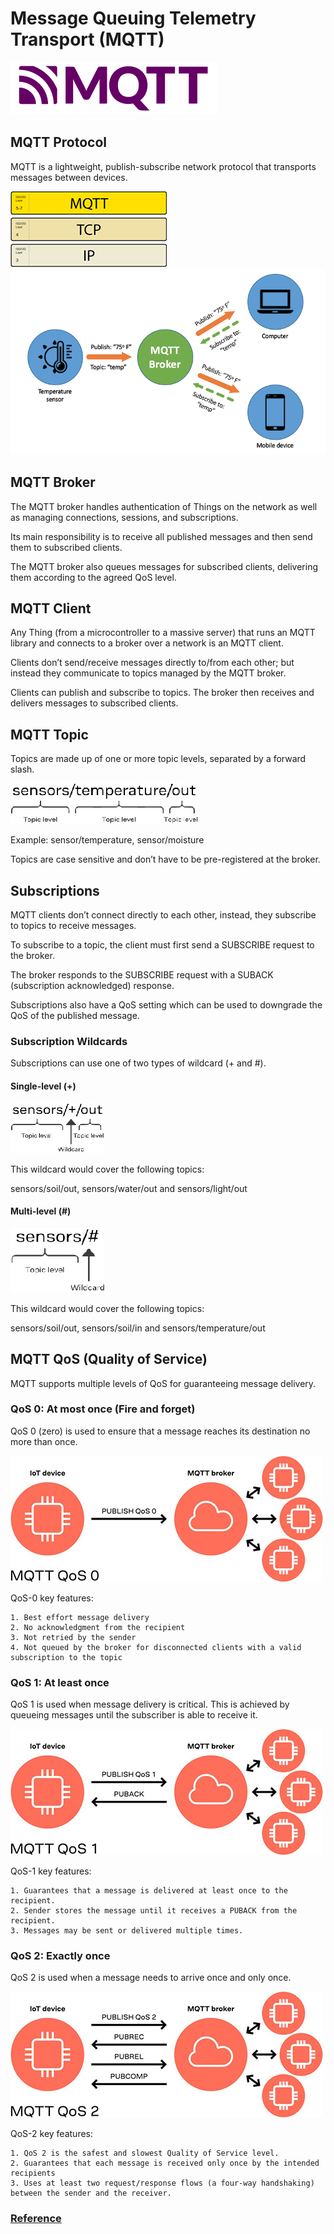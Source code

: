 # Message Queuing Telemetry Transport (MQTT)

![MQTT](images/MQTT.png)

## MQTT Protocol

MQTT is a lightweight, publish-subscribe network protocol that transports messages between devices.

![MQTT](images/mqtt-tcp-ip-stack.png)     ![MQTT](images/MQTT_1.png)

## MQTT Broker

The MQTT broker handles authentication of Things on the network as well as managing connections, sessions, and subscriptions.

Its main responsibility is to receive all published messages and then send them to subscribed clients.

The MQTT broker also queues messages for subscribed clients, delivering them according to the agreed QoS level.

## MQTT Client

Any Thing (from a microcontroller to a massive server) that runs an MQTT library and connects to a broker over a network is an MQTT client.

Clients don’t send/receive messages directly to/from each other; but instead they communicate to topics managed by the MQTT broker.

Clients can publish and subscribe to topics. The broker then receives and delivers messages to subscribed clients.

## MQTT Topic

Topics are made up of one or more topic levels, separated by a forward slash.

![MQTT](images/mqtt-topic-structure.png)

Example: sensor/temperature, sensor/moisture

Topics are case sensitive and don’t have to be pre-registered at the broker.

## Subscriptions

MQTT clients don’t connect directly to each other, instead, they subscribe to topics to receive messages.

To subscribe to a topic, the client must first send a SUBSCRIBE request to the broker.

The broker responds to the SUBSCRIBE request with a SUBACK (subscription acknowledged) response.

Subscriptions also have a QoS setting which can be used to downgrade the QoS of the published message.

### Subscription Wildcards

Subscriptions can use one of two types of wildcard (+ and #).

#### Single-level (+)

![MQTT](images/mqtt-topic-wildcard.png)

This wildcard would cover the following topics:

sensors/soil/out, sensors/water/out and sensors/light/out

#### Multi-level (#)

![MQTT](images/mqtt-wildcard-topic.png)

This wildcard would cover the following topics:

sensors/soil/out, sensors/soil/in and sensors/temperature/out

## MQTT QoS (Quality of Service)

MQTT supports multiple levels of QoS for guaranteeing message delivery.

### QoS 0: At most once (Fire and forget)

QoS 0 (zero) is used to ensure that a message reaches its destination no more than once.

![MQTT](images/mqtt-qos_0.jpg)

QoS-0 key features:

    1. Best effort message delivery
    2. No acknowledgment from the recipient
    3. Not retried by the sender
    4. Not queued by the broker for disconnected clients with a valid subscription to the topic

### QoS 1: At least once

QoS 1 is used when message delivery is critical. This is achieved by queueing messages until the subscriber is able to receive it.

![MQTT](images/mqtt-qos_1.jpg)

QoS-1 key features:

    1. Guarantees that a message is delivered at least once to the recipient.
    2. Sender stores the message until it receives a PUBACK from the recipient.
    3. Messages may be sent or delivered multiple times.

### QoS 2: Exactly once

QoS 2 is used when a message needs to arrive once and only once.

![MQTT](images/mqtt-qos_2_1.jpg)

QoS-2 key features:

    1. QoS 2 is the safest and slowest Quality of Service level.
    2. Guarantees that each message is received only once by the intended recipients
    3. Uses at least two request/response flows (a four-way handshaking) between the sender and the receiver.

### [Reference](https://www.u-blox.com/en/blogs/insights/mqtt-beginners-guide)
